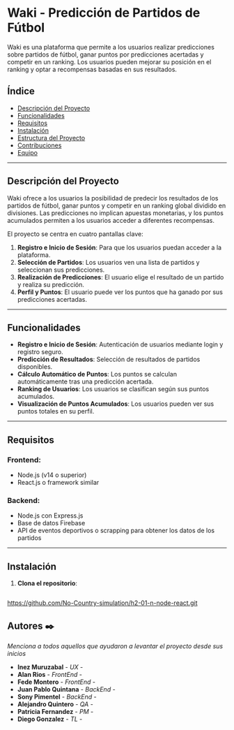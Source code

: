 # Waki - Predicción de Partidos de Fútbol

Waki es una plataforma que permite a los usuarios realizar predicciones sobre partidos de fútbol, ganar puntos por predicciones acertadas y competir en un ranking. Los usuarios pueden mejorar su posición en el ranking y optar a recompensas basadas en sus resultados.

## Índice
- [Descripción del Proyecto](#descripción-del-proyecto)
- [Funcionalidades](#funcionalidades)
- [Requisitos](#requisitos)
- [Instalación](#instalación)
- [Estructura del Proyecto](#estructura-del-proyecto)
- [Contribuciones](#contribuciones)
- [Equipo](#equipo)

---

## Descripción del Proyecto
Waki ofrece a los usuarios la posibilidad de predecir los resultados de los partidos de fútbol, ganar puntos y competir en un ranking global dividido en divisiones. Las predicciones no implican apuestas monetarias, y los puntos acumulados permiten a los usuarios acceder a diferentes recompensas.

El proyecto se centra en cuatro pantallas clave:
1. **Registro e Inicio de Sesión**: Para que los usuarios puedan acceder a la plataforma.
2. **Selección de Partidos**: Los usuarios ven una lista de partidos y seleccionan sus predicciones.
3. **Realización de Predicciones**: El usuario elige el resultado de un partido y realiza su predicción.
4. **Perfil y Puntos**: El usuario puede ver los puntos que ha ganado por sus predicciones acertadas.

---

## Funcionalidades
- **Registro e Inicio de Sesión**: Autenticación de usuarios mediante login y registro seguro.
- **Predicción de Resultados**: Selección de resultados de partidos disponibles.
- **Cálculo Automático de Puntos**: Los puntos se calculan automáticamente tras una predicción acertada.
- **Ranking de Usuarios**: Los usuarios se clasifican según sus puntos acumulados.
- **Visualización de Puntos Acumulados**: Los usuarios pueden ver sus puntos totales en su perfil.

---

## Requisitos

### Frontend:
- Node.js (v14 o superior)
- React.js o framework similar

### Backend:
- Node.js con Express.js
- Base de datos Firebase
- API de eventos deportivos o scrapping para obtener los datos de los partidos

---

## Instalación

1. **Clona el repositorio**:
   ```bash
 https://github.com/No-Country-simulation/h2-01-n-node-react.git

## Autores ✒️

_Menciona a todos aquellos que ayudaron a levantar el proyecto desde sus inicios_

* **Inez Muruzabal** - *UX* - 
* **Alan Rios** - *FrontEnd* - 
* **Fede Montero** - *FrontEnd* - 
* **Juan Pablo Quintana** - *BackEnd* - 
* **Sony Pimentel** - *BackEnd* - 
* **Alejandro Quintero** - *QA* - 
* **Patricia Fernandez** - *PM* - 
* **Diego Gonzalez** - *TL* - 
 
